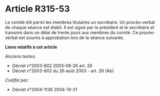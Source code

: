 # Article R315-53

Le comité élit parmi les membres titulaires un secrétaire. Un procès-verbal de chaque séance est établi. Il est signé par le
président et le secrétaire et transmis dans un délai de trente jours aux membres du comité. Ce procès-verbal est soumis à
approbation lors de la séance suivante.

**Liens relatifs à cet article**

_Anciens textes_:

  - Décret n°2003-802 2003-08-26 art. 26
  - Décret n°2003-802 du 26 août 2003 - art. 26 (Ab)

_Codifié par_:

  - Décret n°2004-1136 2004-10-21
